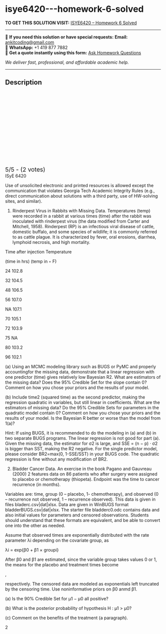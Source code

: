 # isye6420---homework-6-solved
**TO GET THIS SOLUTION VISIT:** [ISYE6420 – Homework 6 Solved](https://www.ankitcodinghub.com/product/isye6420-homework-6-solved/)


---

📩 **If you need this solution or have special requests:** **Email:** ankitcoding@gmail.com  
📱 **WhatsApp:** +1 419 877 7882  
📄 **Get a quote instantly using this form:** [Ask Homework Questions](https://www.ankitcodinghub.com/services/ask-homework-questions/)

*We deliver fast, professional, and affordable academic help.*

---

<h2>Description</h2>



<div class="kk-star-ratings kksr-auto kksr-align-center kksr-valign-top" data-payload="{&quot;align&quot;:&quot;center&quot;,&quot;id&quot;:&quot;105120&quot;,&quot;slug&quot;:&quot;default&quot;,&quot;valign&quot;:&quot;top&quot;,&quot;ignore&quot;:&quot;&quot;,&quot;reference&quot;:&quot;auto&quot;,&quot;class&quot;:&quot;&quot;,&quot;count&quot;:&quot;2&quot;,&quot;legendonly&quot;:&quot;&quot;,&quot;readonly&quot;:&quot;&quot;,&quot;score&quot;:&quot;5&quot;,&quot;starsonly&quot;:&quot;&quot;,&quot;best&quot;:&quot;5&quot;,&quot;gap&quot;:&quot;4&quot;,&quot;greet&quot;:&quot;Rate this product&quot;,&quot;legend&quot;:&quot;5\/5 - (2 votes)&quot;,&quot;size&quot;:&quot;24&quot;,&quot;title&quot;:&quot;ISYE6420 - Homework 6 Solved&quot;,&quot;width&quot;:&quot;138&quot;,&quot;_legend&quot;:&quot;{score}\/{best} - ({count} {votes})&quot;,&quot;font_factor&quot;:&quot;1.25&quot;}">

<div class="kksr-stars">

<div class="kksr-stars-inactive">
            <div class="kksr-star" data-star="1" style="padding-right: 4px">


<div class="kksr-icon" style="width: 24px; height: 24px;"></div>
        </div>
            <div class="kksr-star" data-star="2" style="padding-right: 4px">


<div class="kksr-icon" style="width: 24px; height: 24px;"></div>
        </div>
            <div class="kksr-star" data-star="3" style="padding-right: 4px">


<div class="kksr-icon" style="width: 24px; height: 24px;"></div>
        </div>
            <div class="kksr-star" data-star="4" style="padding-right: 4px">


<div class="kksr-icon" style="width: 24px; height: 24px;"></div>
        </div>
            <div class="kksr-star" data-star="5" style="padding-right: 4px">


<div class="kksr-icon" style="width: 24px; height: 24px;"></div>
        </div>
    </div>

<div class="kksr-stars-active" style="width: 138px;">
            <div class="kksr-star" style="padding-right: 4px">


<div class="kksr-icon" style="width: 24px; height: 24px;"></div>
        </div>
            <div class="kksr-star" style="padding-right: 4px">


<div class="kksr-icon" style="width: 24px; height: 24px;"></div>
        </div>
            <div class="kksr-star" style="padding-right: 4px">


<div class="kksr-icon" style="width: 24px; height: 24px;"></div>
        </div>
            <div class="kksr-star" style="padding-right: 4px">


<div class="kksr-icon" style="width: 24px; height: 24px;"></div>
        </div>
            <div class="kksr-star" style="padding-right: 4px">


<div class="kksr-icon" style="width: 24px; height: 24px;"></div>
        </div>
    </div>
</div>


<div class="kksr-legend" style="font-size: 19.2px;">
            5/5 - (2 votes)    </div>
    </div>
ISyE 6420

Use of unsolicited electronic and printed resources is allowed except the communication that violates Georgia Tech Academic Integrity Rules (e.g., direct communication about solutions with a third party, use of HW-solving sites, and similar).

1. Rinderpest Virus in Rabbits with Missing Data. Temperatures (temp) were recorded in a rabbit at various times (time) after the rabbit was inoculated with rinderpest virus (the data modified from Carter and Mitchell, 1958). Rinderpest (RP) is an infectious viral disease of cattle, domestic buffalo, and some species of wildlife; it is commonly referred to as cattle plague. It is characterized by fever, oral erosions, diarrhea, lymphoid necrosis, and high mortality.

Time after injection Temperature

(time in hrs) (temp in ◦ F)

24 102.8

32 104.5

48 106.5

56 107.0

NA 107.1

70 105.1

72 103.9

75 NA

80 103.2

96 102.1

(a) Using an MCMC modeling library such as BUGS or PyMC and properly accountingfor the missing data, demonstrate that a linear regression with one predictor (time) gives relatively low Bayesian R2. What are estimators of the missing data? Does the 95% Credible Set for the slope contain 0? Comment on how you chose your priors and the results of your model.

(b) Include time2 (squared time) as the second predictor, making the regression quadratic in variables, but still linear in coefficients. What are the estimators of missing data? Do the 95% Credible Sets for parameters in the quadratic model contain 0? Comment on how you chose your priors and the results of your model. Is the Bayesian R better or worse than the model from 1(a)?

Hint: If using BUGS, it is recommended to do the modeling in (a) and (b) in two separate BUGS programs. The linear regression is not good for part (a). Given the missing data, the estimator for σ2 is large, and SSE = (n − p) · σ2 is bigger than SST, making the R2 negative. For the single predictor model, please consider BR2=max(0, 1-SSE/SST) in your BUGS code. The quadratic regression is fine without any modification of BR2.

2. Bladder Cancer Data. An exercise in the book Pagano and Gauvreau (2000) 2 features data on 86 patients who after surgery were assigned to placebo or chemotherapy (thiopeta). Endpoint was the time to cancer recurrence (in months).

Variables are: time, group (0 – placebo, 1- chemotherapy), and observed (0 – recurrence not observed, 1 – recurrence observed). This data is given in files bladerc.csv|dat|xlsx. Data are given in WinBUGS format bladderBUGS.csv|dat|xlsx. The starter file bladderc0.odc contains data and also initial values for parameters and censored observations. Students should understand that these formats are equivalent, and be able to convert one into the other as needed.

Assume that observed times are exponentially distributed with the rate parameter λi depending on the covariate group, as

λi = exp{β0 + β1 × groupi}

After β0 and β1 are estimated, since the variable group takes values 0 or 1, the means for the placebo and treatment times become

,

respectively. The censored data are modeled as exponentials left truncated by the censoring time. Use noninformative priors on β0 anmd β1.

(a) Is the 90% Credible Set for µ1 − µ0 all positive?

(b) What is the posterior probability of hypothesis H : µ1 &gt; µ0?

(c) Comment on the benefits of the treatment (a paragraph).

2
